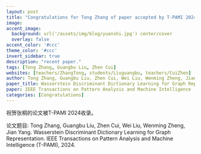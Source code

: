 ```yaml
---
layout: post
title: "Congratulations for Tong Zhang of paper accepted by T-PAMI 2024!"
image:
accent_image:
  background: url('/assets/img/blog/yuanshi.jpg') center/cover
  overlay: false
accent_color: '#ccc'
theme_color: '#ccc'
invert_sidebar: true
description: "recent paper."
tags: [Tong Zhang, Guangbu Liu, Zhen Cui]
websites: [teachers/ZhangTong, students/Liuguangbu, teachers/CuiZhen]
author: Tong Zhang, Guangbu Liu, Zhen Cui, Wei Liu, Wenming Zheng, Jian Yang.
paper_title: Wasserstein Discriminant Dictionary Learning for Graph Representation.
paper: IEEE Transactions on Pattern Analysis and Machine Intelligence (T-PAMI) 2024.
categories: [Congratulations]
---
```

祝贺张桐的论文被T-PAMI 2024收录。

论文题目: Tong Zhang, Guangbu Liu, Zhen Cui, Wei Liu, Wenming Zheng, Jian Yang. Wasserstein Discriminant Dictionary Learning for Graph Representation. IEEE Transactions on Pattern Analysis and Machine Intelligence (T-PAMI), 2024.
